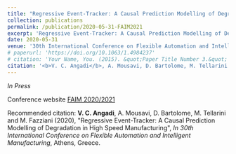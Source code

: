 ```yaml
---
title: "Regressive Event-Tracker: A Causal Prediction Modelling of Degradation in High Speed Manufacturing"
collection: publications
permalink: /publication/2020-05-31-FAIM2021
excerpt: 'Regressive Event-Tracker: A Causal Prediction Modelling of Degradation in High Speed Manufacturing.'
date: 2020-05-31
venue: '30th International Conference on Flexible Automation and Intelligent Manufacturing, Athens, Greece'
# paperurl: 'https://doi.org/10.1063/1.4984237'
# citation: 'Your Name, You. (2015). &quot;Paper Title Number 3.&quot; <i>Journal 1</i>. 1(3).'
citation: '<b>V. C. Angadi</b>, A. Mousavi, D. Bartolome, M. Tellarini and M. Fazziani  (2020), &quot;Regressive Event-Tracker: A Causal Prediction Modelling of Degradation in High Speed Manufacturing&quot;, <i>In 30th International Conference on Flexible Automation and Intelligent Manufacturing</i>, Athens, Greece.'
---
```

<i>In Press</i>

Conference website [FAIM 2020/2021](https://www.faimconference.org/)

Recommended citation: <b>V. C. Angadi</b>, A. Mousavi, D. Bartolome, M. Tellarini and M. Fazziani (2020), &quot;Regressive Event-Tracker: A Causal Prediction Modelling of Degradation in High Speed Manufacturing&quot;, <i>In 30th International Conference on Flexible Automation and Intelligent Manufacturing</i>, Athens, Greece.
